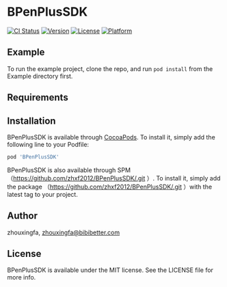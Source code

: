 # BPenPlusSDK

[![CI Status](https://img.shields.io/travis/zhouxingfa/BPenPlusSDK.svg?style=flat)](https://travis-ci.org/zhouxingfa/BPenPlusSDK)
[![Version](https://img.shields.io/cocoapods/v/BPenPlusSDK.svg?style=flat)](https://cocoapods.org/pods/BPenPlusSDK)
[![License](https://img.shields.io/cocoapods/l/BPenPlusSDK.svg?style=flat)](https://cocoapods.org/pods/BPenPlusSDK)
[![Platform](https://img.shields.io/cocoapods/p/BPenPlusSDK.svg?style=flat)](https://cocoapods.org/pods/BPenPlusSDK)

## Example

To run the example project, clone the repo, and run `pod install` from the Example directory first.

## Requirements

## Installation

BPenPlusSDK is available through [CocoaPods](https://cocoapods.org). To install
it, simply add the following line to your Podfile:

```ruby
pod 'BPenPlusSDK'
```

BPenPlusSDK is also available through SPM（https://github.com/zhxf2012/BPenPlusSDK/.git ）. To install
it, simply add the package （https://github.com/zhxf2012/BPenPlusSDK/.git ）with the latest tag to your project.



## Author

zhouxingfa, zhouxingfa@bibibetter.com

## License

BPenPlusSDK is available under the MIT license. See the LICENSE file for more info.
